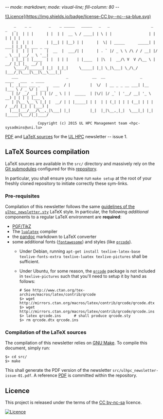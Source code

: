 -*- mode: markdown; mode: visual-line; fill-column: 80 -*-

[![Licence](https://img.shields.io/badge/license-CC by--nc--sa-blue.svg)](http://creativecommons.org/licenses/by-nc-sa/4.0)

        _    _ _        _    _ _____   _____   _   _                   _      _   _            
       | |  | | |      | |  | |  __ \ / ____| | \ | |                 | |    | | | |           
       | |  | | |      | |__| | |__) | |      |  \| | _____      _____| | ___| |_| |_ ___ _ __ 
       | |  | | |      |  __  |  ___/| |      | . ` |/ _ \ \ /\ / / __| |/ _ \ __| __/ _ \ '__|
       | |__| | |____  | |  | | |    | |____  | |\  |  __/\ V  V /\__ \ |  __/ |_| |_  __/ |
        \____/|______| |_|  |_|_|     \_____| |_| \_|\___| \_/\_/ |___/_|\___|\__|\__\___|_|
       ___                      _           __  __                _       ____   ___  _ ____
      |_ _|___ ___ _   _  ___  / |         |  \/  | __ _ _ __ ___| |__   |___ \ / _ \/ | ___|
       | |/ __/ __| | | |/ _ \ | |  _____  | |\/| |/ _` | '__/ __| '_ \    __) | | | | |___ \
       | |\__ \__ \ |_| |  __/ | | |_____| | |  | | (_| | | | (__| | | |  / __/| |_| | |___) |
      |___|___/___/\__,_|\___| |_|         |_|  |_|\__,_|_|  \___|_| |_| |_____|\___/|_|____/
                                                                                               
                   Copyright (c) 2015 UL HPC Management team <hpc-sysadmins@uni.lu>


[PDF](ulhpc_newsletter-issue-01.pdf) and [LaTeX sources](src/) for the [UL HPC](http://hpc.uni.lu) newsletter -- issue 1.

## LaTeX Sources compilation

LaTeX sources are available in the `src/` directory and massively rely on the [Git submodules](https://github.com/ULHPC/documents/tree/master/.submodules) configured for this [repository](https://github.com/ULHPC/documents/).

In particular, you shall ensure you have run `make setup` at the root of your freshly cloned repository to initiate correctly these sym-links. 

### Pre-requisites

Compilation of this newsletter follows the same [guidelines of the `ulhpc_newsletter.sty`](https://github.com/ULHPC/documents/tree/master/style/ulhpc_newsletter) LaTeX style.
In particular, the following _additional_ components to a regular LaTeX environment are __required__:

* [PGF/TikZ](http://sourceforge.net/projects/pgf/)
* The [`lualatex`](http://www.luatex.org/) compiler
* the [pandoc](http://johnmacfarlane.net/pandoc/installing.html) markdown to LaTeX converter
* some additional fonts ([`fontawesome`](https://www.ctan.org/tex-archive/fonts/fontawesome)) and styles (like [`qrcode`](https://www.ctan.org/pkg/qrcode)).
     - Under Debian, running `apt-get install texlive-latex-base texlive-fonts-extra texlive-luatex texlive-pictures` shall be sufficient.
     - Under Ubuntu, for some reason, the [`qrcode`](https://www.ctan.org/pkg/qrcode) package is not included in `texlive-pictures` such that you'll need to setup it by hand as follows:

           # See http://www.ctan.org/tex-archive/macros/latex/contrib/qrcode
		   $> wget http://mirrors.ctan.org/macros/latex/contrib/qrcode/qrcode.dtx
		   $> wget http://mirrors.ctan.org/macros/latex/contrib/qrcode/qrcode.ins
		   $> latex qrcode.ins      # shall produce qrcode.sty
		   $> rm qrcode.dtx qrcode.ins

### Compilation of the LaTeX sources

The compilation of this newsletter relies on [GNU Make](http://www.gnu.org/software/make/).
To compile this document, simply run:

    $> cd src/
	$> make

This shall generate the PDF version of the newsletter `src/ulhpc_newsletter-issue-01.pdf`.
A reference [PDF](ulhpc_newsletter-issue-01.pdf) is committed within the repository. 

## Licence

This project is released under the terms of the [CC by-nc-sa](LICENCE) licence. 

[![Licence](https://licensebuttons.net/l/by-nc-sa/4.0/88x31.png)](http://creativecommons.org/licenses/by-nc-sa/4.0)
